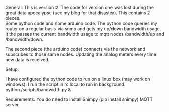 General: 
This is version 2.   The code for version one was lost during the great data apocalypse (see my blog for that disaster).   This contains 2 pieces.  
Some python code and some arduino code.   The python code queries my router on a regular basis via snmp and gets my up/down bandwidth usage.
It the passes the current bandwidth usage to mqtt nodes /bandwidth/up and /bandwidth/down.

The second piece (the arduino code) connects via the network and subscribes to those same nodes.  Updating the analog meters every time new data is received.

Setup:

I have configured the python code to run on a linux box (may work on windows).  I run the script in rc.local to run in background.  
python /scripts/bandwidth.py &



Requirements:
You do need to install Snimpy (pip install snimpy)
MQTT server 


